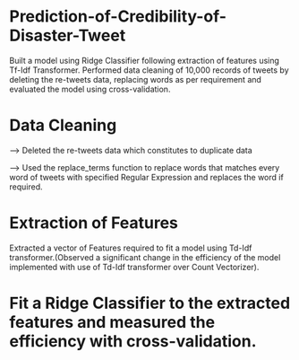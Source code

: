 # Prediction-of-Credibility-of-Disaster-Tweet

Built a model using Ridge Classifier following extraction of features using Tf-Idf Transformer. Performed data cleaning of 10,000 records of tweets by deleting the re-tweets data, replacing words as per requirement and evaluated the model using cross-validation.

# Data Cleaning
 --> Deleted the re-tweets data which constitutes to duplicate data
 
 --> Used the replace_terms function to replace words that matches every word of tweets with specified Regular Expression and replaces the word if required.
     
   # Extraction of Features
   Extracted a vector of Features required to fit a model using Td-Idf transformer.(Observed a significant change in the efficiency of        the model implemented with use of Td-Idf transformer over Count Vectorizer).
     
   # Fit a Ridge Classifier to the extracted features and measured the efficiency with cross-validation.
   
     
     
    
    
